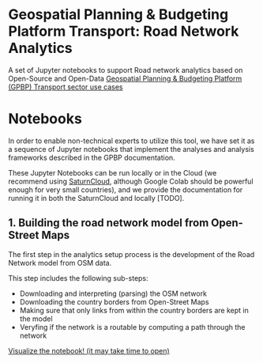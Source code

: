 # Geospatial Planning & Budgeting Platform Transport: Road Network Analytics

A set of Jupyter notebooks to support Road network analytics based on Open-Source and Open-Data
[Geospatial Planning & Budgeting Platform (GPBP) Transport sector use cases](https://docs.google.com/document/d/1AugI7_AiD2v-ES_actmseHsFMmi-oMdLxGF2YAcv5XY)

# Notebooks

In order to enable non-technical experts to utilize this tool, we have set it as a sequence of Jupyter notebooks that 
implement the analyses and analysis frameworks described in the GPBP documentation.

These Jupyter Notebooks can be run locally or in the Cloud (we recommend using [SaturnCloud](https://saturncloud.io/), 
although Google Colab should be powerful enough for very small countries), and we provide the documentation for running it
in both the SaturnCloud and locally [TODO].

## 1. Building the road network model from Open-Street Maps

The first step in the analytics setup process is the development of the Road Network model from OSM data. 

This step includes the following sub-steps:

* Downloading and interpreting (parsing) the OSM network
* Downloading the country borders from Open-Street Maps
* Making sure that only links from within the country borders are kept in the model
* Veryfing if the network is a routable by computing a path through the network

[Visualize the notebook! (it may take time to open)](https://nbviewer.org/github/pedrocamargo/road_analytics/blob/main/notebooks/1.Build_model_from_OSM.ipynb)

